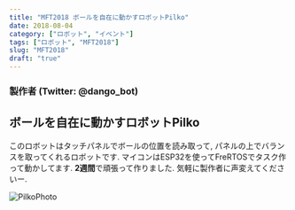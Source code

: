 ```yaml
---
title: "MFT2018 ボールを自在に動かすロボットPilko"
date: 2018-08-04
category: ["ロボット", "イベント"]
tags: ["ロボット", "MFT2018"]
slug: "MFT2018"
draft: "true"
---
```


### 製作者 (Twitter: @dango\_bot)
## ボールを自在に動かすロボットPilko
このロボットはタッチパネルでボールの位置を読み取って, パネルの上でバランスを取ってくれるロボットです.
マイコンはESP32を使ってFreRTOSでタスク作って動かしてます.
**2週間**で頑張って作りました.
気軽に製作者に声変えてくださいー.

![PilkoPhoto]({filename}/images/2018-08-04-PilkoPhoto.jpeg)
